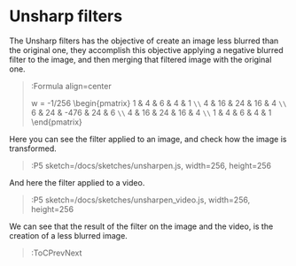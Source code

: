 # Unsharp filters

The Unsharp filters has the objective of create an image less blurred than the original one, they accomplish this objective applying a negative blurred filter to the image, and then merging that filtered image with the original one.

> :Formula align=center
>
> w = -1/256 \begin{pmatrix}
> 1 & 4 & 6 & 4 & 1 `\\`
> 4 & 16 & 24 & 16 & 4 `\\` 
> 6 & 24 & -476 & 24 & 6 `\\` 
> 4 & 16 & 24 & 16 & 4 `\\`
> 1 & 4 & 6 & 4 & 1 
> \end{pmatrix}

Here you can see the filter applied to an image, and check how the image is transformed.

> :P5 sketch=/docs/sketches/unsharpen.js, width=256, height=256

And here the filter applied to a video.

> :P5 sketch=/docs/sketches/unsharpen_video.js, width=256, height=256


We can see that the result of the filter on the image and the video, is the creation of a less blurred image.

> :ToCPrevNext